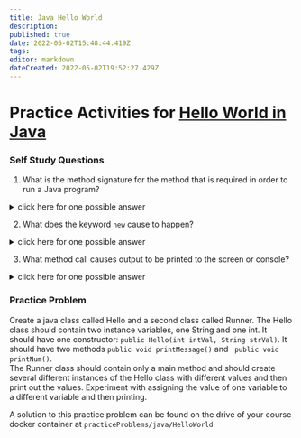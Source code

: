 ```yaml
---
title: Java Hello World
description: 
published: true
date: 2022-06-02T15:48:44.419Z
tags: 
editor: markdown
dateCreated: 2022-05-02T19:52:27.429Z
---
```


# Practice Activities for [Hello World in Java](/java/helloWorld)



### Self Study Questions
1. What is the method signature for the method that is required in order to run a Java program?
<details>
<summary>click here for one possible answer</summary>
  
`public static void main(String[] args)`

</details>

2. What does the keyword ```new``` cause to happen?
<details>
<summary>click here for one possible answer</summary>
  
It cause the constructor to execute which should initialize the instance variables for the instance.
</details>

3. What method call causes output to be printed to the screen or console?
<details>
<summary>click here for one possible answer</summary>
  
the println method of the System.out class
`System.out.println("thing to print here");`
</details>


### Practice Problem

Create a java class called Hello and a second class called Runner.  The Hello class should contain two instance variables, one String and one int. It should have one constructor: ``` public Hello(int intVal, String strVal) ```.  It should have two methods ``` public void printMessage() ``` and ``` public void printNum()```.   
The Runner class should contain only a main method and should create several different instances of the Hello class with different values and then print out the values.   Experiment with assigning the value of one variable to a different variable and then printing.

A solution to this practice problem can be found on the drive of your course docker container at ```practiceProblems/java/HelloWorld```